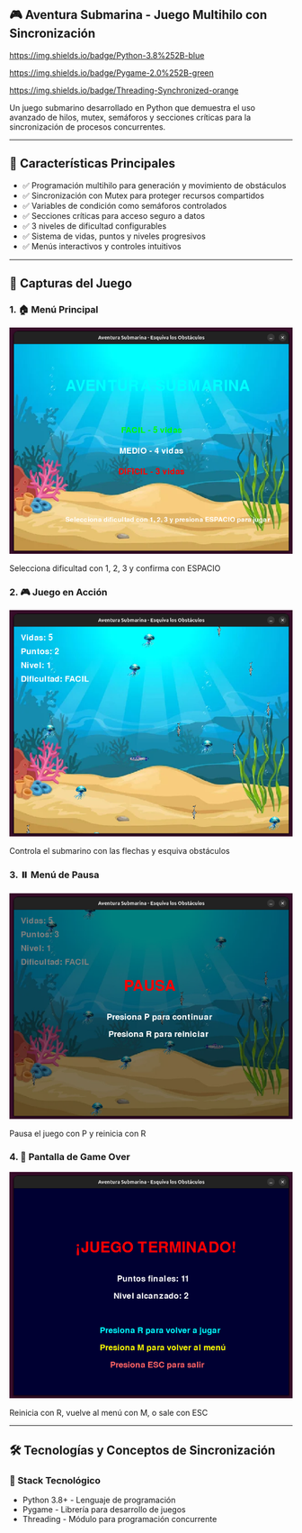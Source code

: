 ## 🎮 Aventura Submarina - Juego Multihilo con Sincronización

https://img.shields.io/badge/Python-3.8%252B-blue

https://img.shields.io/badge/Pygame-2.0%252B-green

https://img.shields.io/badge/Threading-Synchronized-orange

Un juego submarino desarrollado en Python que demuestra el uso avanzado de hilos, mutex, semáforos y secciones críticas para la sincronización de procesos concurrentes.

------------

## 🚀 Características Principales

- ✅ Programación multihilo para generación y movimiento de obstáculos
- ✅ Sincronización con Mutex para proteger recursos compartidos
- ✅ Variables de condición como semáforos controlados
- ✅ Secciones críticas para acceso seguro a datos
- ✅ 3 niveles de dificultad configurables
- ✅ Sistema de vidas, puntos y niveles progresivos
- ✅ Menús interactivos y controles intuitivos

------------

## 🎯 Capturas del Juego

### 1. 🏠 Menú Principal

![Menú Principal](https://github.com/Cris1711-NightWolf/Bonus-Juego-Submarino/blob/main/Pantallazos/menu_principal.png?raw=true)

Selecciona dificultad con 1, 2, 3 y confirma con ESPACIO

### 2. 🎮 Juego en Acción

![Juego Pincipal](https://github.com/Cris1711-NightWolf/Bonus-Juego-Submarino/blob/main/Pantallazos/juego_activo.png?raw=true)

Controla el submarino con las flechas y esquiva obstáculos

### 3. ⏸️ Menú de Pausa

![Menú de Pausa](https://github.com/Cris1711-NightWolf/Bonus-Juego-Submarino/blob/main/Pantallazos/menu_pausa.png?raw=true)

Pausa el juego con P y reinicia con R

### 4. 🎯 Pantalla de Game Over

![Game Over](https://github.com/Cris1711-NightWolf/Bonus-Juego-Submarino/blob/main/Pantallazos/game_over.png?raw=true)

Reinicia con R, vuelve al menú con M, o sale con ESC

------------

## 🛠️ Tecnologías y Conceptos de Sincronización

### 🔧 Stack Tecnológico

- Python 3.8+ - Lenguaje de programación
- Pygame - Librería para desarrollo de juegos
- Threading - Módulo para programación concurrente
